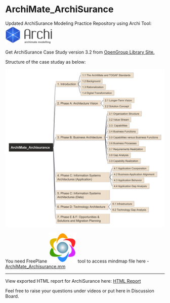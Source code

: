 # ArchiMate_ArchiSurance
Updated ArchiSurance Modeling Practice Repository using Archi Tool: <a href="http://www.archimatetool.com"><img src="img/archi-tool-logo.png" alt="ArchiMateTool" style="width:150px"></a>

Get ArchiSurance Case Study version 3.2 from [OpenGroup Library Site.](https://publications.opengroup.org/y231)

Structure of the case studay as below:

<img src="img/ArchiMate_Archisurance.png" alt="mindmap" style="width:600px;"/>

You need FreePlane <a href="https://sourceforge.net/projects/freeplane/"><img src="img/freeplane-tool-logo.png" alt="freeplane logo"></a> tool to access mindmap file here - [ArchiMate_Archisurance.mm](ArchiMate_Archisurance.mm)

---

View exported HTML report for ArchiSurance here: [HTML Report](ArchiSurance_HTML_Report/index.html)

Feel free to raise your questions under videos or put here in Discussion Board.